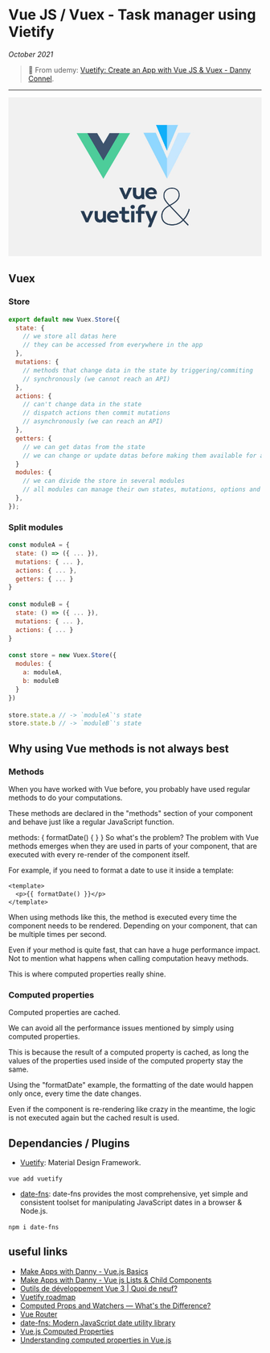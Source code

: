 # Vue JS / Vuex - Task manager using Vietify

_October 2021_

> 🔨 From udemy: [Vuetify: Create an App with Vue JS & Vuex - Danny Connel](https://www.udemy.com/course/vuetify-vuejs-vuex).

---

![logo](_readme-img/logo.jpg)

## Vuex

### Store

```js
export default new Vuex.Store({
  state: {
    // we store all datas here
    // they can be accessed from everywhere in the app
  },
  mutations: {
    // methods that change data in the state by triggering/commiting
    // synchronously (we cannot reach an API)
  },
  actions: {
    // can't change data in the state
    // dispatch actions then commit mutations
    // asynchronously (we can reach an API)
  },
  getters: {
    // we can get datas from the state
    // we can change or update datas before making them available for all components
  }
  modules: {
    // we can divide the store in several modules
    // all modules can manage their own states, mutations, options and getters
  },
});
```

### Split modules

```js
const moduleA = {
  state: () => ({ ... }),
  mutations: { ... },
  actions: { ... },
  getters: { ... }
}

const moduleB = {
  state: () => ({ ... }),
  mutations: { ... },
  actions: { ... }
}

const store = new Vuex.Store({
  modules: {
    a: moduleA,
    b: moduleB
  }
})

store.state.a // -> `moduleA`'s state
store.state.b // -> `moduleB`'s state
```

## Why using Vue methods is not always best

### Methods

When you have worked with Vue before, you probably have used regular methods to do your computations.

These methods are declared in the "methods" section of your component and behave just like a regular JavaScript function.

methods: {
formatDate() {
}
}
So what's the problem?
The problem with Vue methods emerges when they are used in parts of your component, that are executed with every re-render of the component itself.

For example, if you need to format a date to use it inside a template:

```vue
<template>
  <p>{{ formatDate() }}</p>
</template>
```

When using methods like this, the method is executed every time the component needs to be rendered. Depending on your component, that can be multiple times per second.

Even if your method is quite fast, that can have a huge performance impact. Not to mention what happens when calling computation heavy methods.

This is where computed properties really shine.

### Computed properties

Computed properties are cached.

We can avoid all the performance issues mentioned by simply using computed properties.

This is because the result of a computed property is cached, as long the values of the properties used inside of the computed property stay the same.

Using the "formatDate" example, the formatting of the date would happen only once, every time the date changes.

Even if the component is re-rendering like crazy in the meantime, the logic is not executed again but the cached result is used.

## Dependancies / Plugins

- [Vuetify](https://vuetifyjs.com/en/): Material Design Framework.

`vue add vuetify`

- [date-fns](https://www.npmjs.com/package/date-fns): date-fns provides the most comprehensive, yet simple and consistent toolset for manipulating JavaScript dates in a browser & Node.js.

`npm i date-fns`

## useful links

- [Make Apps with Danny - Vue.js Basics](https://www.youtube.com/watch?v=O25jFVucQiw)
- [Make Apps with Danny - Vue js Lists & Child Components](https://www.youtube.com/watch?v=VVjHdzRBCrA)
- [Outils de développement Vue 3 | Quoi de neuf?](https://www.youtube.com/watch?v=ZBkZ7apIA_Y)
- [Vuetify roadmap](https://vuetifyjs.com/en/introduction/roadmap/#v30-titan)
- [Computed Props and Watchers — What's the Difference?](https://michaelnthiessen.com/difference-between-computed-property-and-watcher/n)
- [Vue Router](https://router.vuejs.org/installation.html)
- [date-fns: Modern JavaScript date utility library](https://date-fns.org/)
- [Vue.js Computed Properties](https://malcoded.com/posts/vue-computed-properties/)
- [Understanding computed properties in Vue.js](https://blog.logrocket.com/understanding-computed-properties-in-vue-js/)
